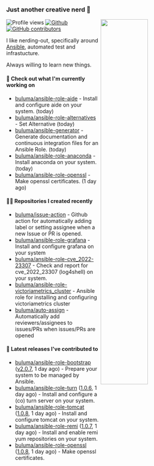 ### Just another creative nerd 👋


![Profile views](https://gpvc.arturio.dev/buluma) <a href="https://gitstats.me/buluma">
  <img align="right" src="https://github-readme-stats.vercel.app/api?username=buluma&theme=gotham&show_icons=true" width="50%"/>
</a>
[![Github](https://img.shields.io/badge/-buluma-black?style=flat&labelColor=black&logo=github&logoColor=white&include_all_commits=true&count_private=true)](https://gitstats.me/buluma)
[![GitHub contributors](https://img.shields.io/github/contributors/buluma/badges.svg)](https://GitHub.com/buluma/badges/graphs/contributors/)

I like nerding-out, specifically around [Ansible](https://github.com/ansible/ansible), automated test and infrastucture.

Always willing to learn new things.

#### 👷 Check out what I'm currently working on

- [buluma/ansible-role-aide](https://github.com/buluma/ansible-role-aide) - Install and configure aide on your system. (today)
- [buluma/ansible-role-alternatives](https://github.com/buluma/ansible-role-alternatives) - Set Alternative (today)
- [buluma/ansible-generator](https://github.com/buluma/ansible-generator) - Generate documentation and continuous integration files for an Ansible Role. (today)
- [buluma/ansible-role-anaconda](https://github.com/buluma/ansible-role-anaconda) - Install anaconda on your system. (today)
- [buluma/ansible-role-openssl](https://github.com/buluma/ansible-role-openssl) - Make openssl certificates. (1 day ago)

#### 👨‍💻 Repositories I created recently

- [buluma/issue-action](https://github.com/buluma/issue-action) - Github action for automatically adding label or setting assignee when a new Issue or PR is opened.
- [buluma/ansible-role-grafana](https://github.com/buluma/ansible-role-grafana) - Install and configure grafana on your system
- [buluma/ansible-role-cve_2022-23307](https://github.com/buluma/ansible-role-cve_2022-23307) - Check and report for cve_2022_23307 (log4shell) on your system.
- [buluma/ansible-role-victoriametrics_cluster](https://github.com/buluma/ansible-role-victoriametrics_cluster) - Ansible role for installing and configuring victoriametrics cluster
- [buluma/auto-assign](https://github.com/buluma/auto-assign) - Automatically add reviewers/assignees to issues/PRs when issues/PRs are opened

#### 🚀 Latest releases I've contributed to

- [buluma/ansible-role-bootstrap](https://github.com/buluma/ansible-role-bootstrap) ([v2.0.7](https://github.com/buluma/ansible-role-bootstrap/releases/tag/v2.0.7), 1 day ago) - Prepare your system to be managed by Ansible.
- [buluma/ansible-role-turn](https://github.com/buluma/ansible-role-turn) ([1.0.6](https://github.com/buluma/ansible-role-turn/releases/tag/1.0.6), 1 day ago) - Install and configure a (co) turn server on your system.
- [buluma/ansible-role-tomcat](https://github.com/buluma/ansible-role-tomcat) ([1.0.8](https://github.com/buluma/ansible-role-tomcat/releases/tag/1.0.8), 1 day ago) - Install and configure tomcat on your system.
- [buluma/ansible-role-remi](https://github.com/buluma/ansible-role-remi) ([1.0.7](https://github.com/buluma/ansible-role-remi/releases/tag/1.0.7), 1 day ago) - Install and enable remi yum repositories on your system.
- [buluma/ansible-role-openssl](https://github.com/buluma/ansible-role-openssl) ([1.0.8](https://github.com/buluma/ansible-role-openssl/releases/tag/1.0.8), 1 day ago) - Make openssl certificates.


